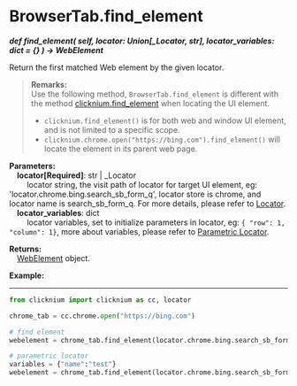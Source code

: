 # BrowserTab.find_element
***def find_element(
        self,
        locator: Union[_Locator, str],
        locator_variables: dict = {}
    ) -> WebElement***  

Return the first matched Web element by the given locator.

>**Remarks:**  
Use the following method,
`BrowserTab.find_element` is different with the method [clicknium.find_element](./doc/api/python/find_element.md) when locating the UI element.  
>- `clicknium.find_element()` is for both web and window UI element, and is not limited to a specific scope.  
>- `clicknium.chrome.open("https://bing.com").find_element()` will locate the element in its parent web page.  

**Parameters:**  
    &emsp;**locator[Required]**: str | _Locator   
        &emsp;&emsp; locator string, the visit path of locator for target UI element, eg: 'locator.chrome.bing.search_sb_form_q', locator store is chrome, and locator name is search_sb_form_q. For more details, please refer to [Locator](./doc/automation/locator.md).   
    &emsp;**locator_variables**: dict  
        &emsp;&emsp; locator variables, set to initialize parameters in locator, eg: `{ "row": 1,  "column": 1}`, more about variables, please refer to [Parametric Locator](./doc/automation/parametric_locator.md).  

**Returns:**  
    &emsp;[WebElement](./doc/api/python/webdriver/browser/browsertab/webelement/webelement.md) object.

**Example:**
***
```python
from clicknium import clicknium as cc, locator

chrome_tab = cc.chrome.open("https://bing.com")

# find element
webelement = chrome_tab.find_element(locator.chrome.bing.search_sb_form_q)

# parametric locator
variables = {"name":"test"}
webelement = chrome_tab.find_element(locator.chrome.bing.search_sb_form_q, variables)
```